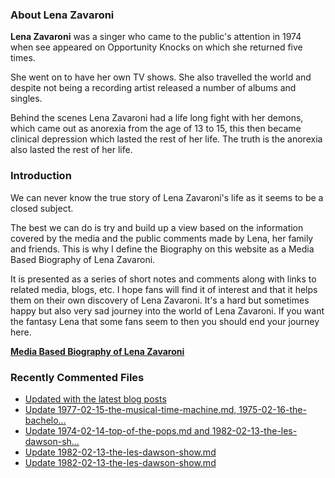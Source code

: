 ### About Lena Zavaroni

<p><strong>Lena Zavaroni</strong> was a singer who came to the public's attention in 1974 when see appeared on Opportunity Knocks on which she returned five times.</p>

<p>She went on to have her own TV shows. She also travelled the world and despite not being a recording artist released a number of albums and singles.</p>

<p>Behind the scenes Lena Zavaroni had a life long fight with her demons, which came out as anorexia from the age of 13 to 15, this then became clinical depression which lasted the rest of her life. The truth is the anorexia also lasted the rest of her life.</p>

### Introduction

<p>We can never know the true story of Lena Zavaroni's life as it seems to be a closed subject.</p>

<p>The best we can do is try and build up a view based on the information covered by the media and the public comments made by Lena, her family and friends. This is why I define the Biography on this website as a Media Based Biography of Lena Zavaroni.</p>

<p>It is presented as a series of short notes and comments along with links to related media, blogs, etc. I hope fans will find it of interest and that it helps them on their own discovery of Lena Zavaroni. It's a hard but sometimes happy but also very sad journey into the world of Lena Zavaroni. If you want the fantasy Lena that some fans seem to then you should end your journey here.</p>

<a href="https://fanzoflenazavaroni.github.io/biography/lena-zavaroni/"><strong>Media Based Biography of Lena Zavaroni</strong></a>

### Recently Commented Files

<!-- BLOG-POST-LIST:START -->
- [Updated with the latest blog posts](https://github.com/FanzOfLenaZavaroni/fanzoflenazavaroni.github.io/commit/60f7ddbec9afa16726c7cd3874f677ad27452695)
- [Update 1977-02-15-the-musical-time-machine.md, 1975-02-16-the-bachelo…](https://github.com/FanzOfLenaZavaroni/fanzoflenazavaroni.github.io/commit/298b78ba116f4da342db140875c7eaa286e61d61)
- [Update 1974-02-14-top-of-the-pops.md and 1982-02-13-the-les-dawson-sh…](https://github.com/FanzOfLenaZavaroni/fanzoflenazavaroni.github.io/commit/cbeefa97b76e6089cca8baff4c5b5e4772e71e60)
- [Update 1982-02-13-the-les-dawson-show.md](https://github.com/FanzOfLenaZavaroni/fanzoflenazavaroni.github.io/commit/9bcd6587cacb497158a07a8c8ac6c7691a31b9f9)
- [Update 1982-02-13-the-les-dawson-show.md](https://github.com/FanzOfLenaZavaroni/fanzoflenazavaroni.github.io/commit/9d48e8e457cc8d77cc8a99ba951e6a1943e841d1)
<!-- BLOG-POST-LIST:END -->
